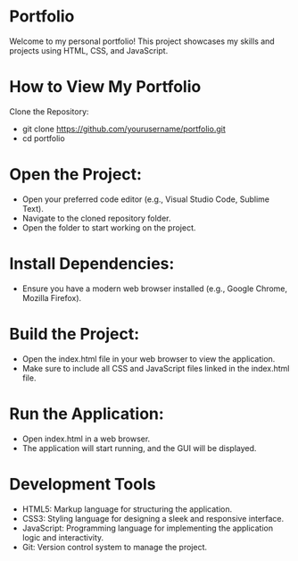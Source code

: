 # Portfolio
Welcome to my personal portfolio! This project showcases my skills and projects using HTML, CSS, and JavaScript.

# How to View My Portfolio
Clone the Repository:
- git clone https://github.com/yourusername/portfolio.git
- cd portfolio

# Open the Project:
- Open your preferred code editor (e.g., Visual Studio Code, Sublime Text).
- Navigate to the cloned repository folder.
- Open the folder to start working on the project.

# Install Dependencies:
- Ensure you have a modern web browser installed (e.g., Google Chrome, Mozilla Firefox).
  
# Build the Project:
- Open the index.html file in your web browser to view the application.
- Make sure to include all CSS and JavaScript files linked in the index.html file.

# Run the Application:
- Open index.html in a web browser.
- The application will start running, and the GUI will be displayed.
  
# Development Tools
- HTML5: Markup language for structuring the application.
- CSS3: Styling language for designing a sleek and responsive interface.
- JavaScript: Programming language for implementing the application logic and interactivity.
- Git: Version control system to manage the project.
